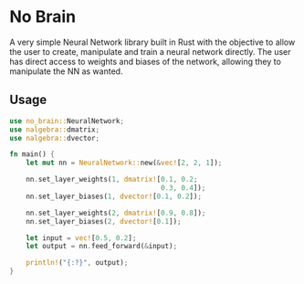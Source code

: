 # No Brain

A very simple Neural Network library built in Rust with the objective to allow
the user to create, manipulate and train a neural network directly. The user has
direct access to weights and biases of the network, allowing they to manipulate
the NN as wanted.

## Usage

```rust
use no_brain::NeuralNetwork;
use nalgebra::dmatrix;
use nalgebra::dvector;

fn main() {
    let mut nn = NeuralNetwork::new(&vec![2, 2, 1]);

    nn.set_layer_weights(1, dmatrix![0.1, 0.2;
                                     0.3, 0.4]);
    nn.set_layer_biases(1, dvector![0.1, 0.2]);

    nn.set_layer_weights(2, dmatrix![0.9, 0.8]);
    nn.set_layer_biases(2, dvector![0.1]);

    let input = vec![0.5, 0.2];
    let output = nn.feed_forward(&input);

    println!("{:?}", output);
}
```
